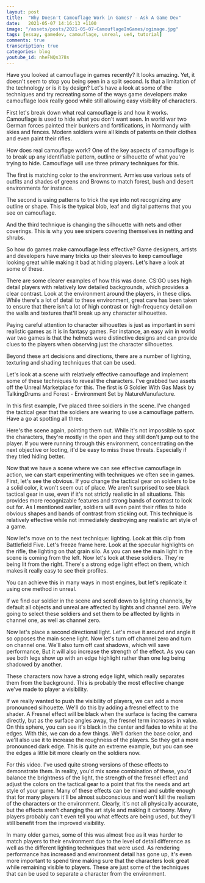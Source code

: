 ```yaml
---
layout: post
title:  "Why Doesn't Camouflage Work in Games? - Ask A Game Dev"
date:   2021-05-07 14:16:13 +1100
image: "/assets/posts/2021-05-07-CamouflageInGames/ogimage.jpg"
tags: [essay, gamedev, camouflage, unreal, ue4, tutorial]
comments: true
transcription: true
categories: blog
youtube_id: nheFNQs378s
---
```


Have you looked at camouflage in games recently? It looks amazing. Yet, it doesn't seem to stop you being seen in a split second. Is that a limitation of the technology or is it by design?  Let's have a look at some of the techniques and try recreating some of the ways game developers make camouflage look really good while still allowing easy visibility of characters.

<!--more-->

First let's break down what real camouflage is and how it works. Camouflage is used to hide what you don't want seen. In world war two German forces painted their bunkers and fortifications, in Normandy with skies and fences. Modern soldiers were all kinds of patents on their clothes and even paint their rifles.

How does real camouflage work? One of the key aspects of camouflage is to break up any identifiable pattern, outline or silhouette of what you're trying to hide. Camouflage will use three primary techniques for this.

The first is matching color to the environment. Armies use various sets of outfits and shades of greens and Browns to match forest, bush and desert environments for instance.

The second is using patterns to trick the eye into not recognizing any outline or shape. This is the typical blob, leaf and digital patterns that you see on camouflage.

And the third technique is changing the silhouette with nets and other coverings.  This is why you see snipers covering themselves in netting and shrubs.

So how do games make camouflage less effective? Game designers, artists and developers have many tricks up their sleeves to keep camouflage looking great while making it bad at hiding players. Let's have a look at some of these.

There are some clearer examples of how this was done. CS:GO uses high detail players with relatively low detailed backgrounds, which provides a clear contrast. Look at the environment around the players, in these clips. While there's a lot of detail to these environment, great care has been taken to ensure that there isn't a lot of high contrast or high-frequency detail on the walls and textures that'll break up any character silhouettes.

Paying careful attention to character silhouettes is just as important in semi realistic games as it is in fantasy games. For instance, an easy win in world war two games is that the helmets were distinctive designs and can provide clues to the players when observing just the character silhouettes.

Beyond these art decisions and directions, there are a number of lighting, texturing and shading techniques that can be used.

Let's look at a scene with relatively effective camouflage and implement some of these techniques to reveal the characters. I've grabbed two assets off the Unreal Marketplace for this. The first is G Soldier With Gas Mask by TalkingDrums and Forest - Environment Set by NatureManufacture.

In this first example, I've placed three soldiers in the scene. I've changed the tactical gear that the soldiers are wearing to use a camouflage pattern. Have a go at spotting all three.

Here's the scene again, pointing them out. While it's not impossible to spot the characters, they're mostly in the open and they still don't jump out to the player. If you were running through this environment, concentrating on the next objective or looting, it'd be easy to miss these threats. Especially if they tried hiding better.

Now that we have a scene where we can see effective camouflage in action, we can start experimenting with techniques we often see in games. First, let's see the obvious. If you change the tactical gear on soldiers to be a solid color, it won't seem out of place. We aren't surprised to see black tactical gear in use, even if it's not strictly realistic in all situations. This provides more recognizable features and strong bands of contrast to look out for.  As I mentioned earlier, soldiers will even paint their rifles to hide obvious shapes and bands of contrast from sticking out. This technique is relatively effective while not immediately destroying any realistic art style of a game.

Now let's move on to the next technique: lighting. Look at this clip from Battlefield Five. Let's freeze frame here. Look at the specular highlights on the rifle, the lighting on that grain silo. As you can see the main light in the scene is coming from the left. Now let's look at these soldiers. They're being lit from the right. There's a strong edge light effect on them, which makes it really easy to see their profiles.

You can achieve this in many ways in most engines, but let's replicate it using one method in unreal.

If we find our soldier in the scene and scroll down to lighting channels, by default all objects and unreal are affected by lights and channel zero. We're going to select these soldiers and set them to be affected by lights in channel one, as well as channel zero.

Now let's place a second directional light.   Let's move it around and angle it so opposes the main scene light. Now let's turn off channel zero and turn on channel one.   We'll also turn off cast shadows, which will save performance, But it will also increase the strength of the effect. As you can see both legs show up with an edge highlight rather than one leg being shadowed by another.

These characters now have a strong edge light, which really separates them from the background.  This is probably the most effective change we've made to player a visibility.

If we really wanted to push the visibility of players, we can add a more pronounced silhouette. We'll do this by adding a fresnel effect to the shader.   A Fresnel effect will be black when the surface is facing the camera directly, but as the surface angles away, the fresnel term increases in value.  On this sphere, you can see it's black in the center and fades to white at the edges. With this, we can do a few things.   We'll darken the base color, and we'll also use it to increase the roughness of the players. So they get a more pronounced dark edge. This is quite an extreme example, but you can see the edges a little bit more clearly on the soldiers now.

For this video. I've used quite strong versions of these effects to demonstrate them. In reality, you'd mix some combination of these, you'd balance the brightness of the light, the strength of the fresnel effect and adjust the colors on the tactical gear to a point that fits the needs and art style of your game. Many of these effects can be mixed and subtle enough that for many players it'll be almost subconscious and won't kill the realism of the characters or the environment. Clearly, it's not all physically accurate, but the effects aren't changing the art style and making it cartoony.  Many players probably can't even tell you what effects are being used, but they'll still benefit from the improved visibility.

In many older games, some of this was almost free as it was harder to match players to their environment due to the level of detail difference as well as the different lighting techniques that were used. As rendering performance has increased and environment detail has gone up, it's even more important to spend time making sure that the characters look great while remaining visible to players.  These are just some of the techniques that can be used to separate a character from the environment.